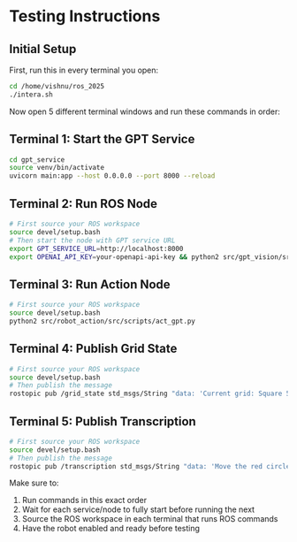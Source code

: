 # Testing Instructions

## Initial Setup
First, run this in every terminal you open:
```bash
cd /home/vishnu/ros_2025
./intera.sh
```

Now open 5 different terminal windows and run these commands in order:

## Terminal 1: Start the GPT Service
```bash
cd gpt_service
source venv/bin/activate
uvicorn main:app --host 0.0.0.0 --port 8000 --reload
```

## Terminal 2: Run ROS Node
```bash
# First source your ROS workspace
source devel/setup.bash
# Then start the node with GPT service URL
export GPT_SERVICE_URL=http://localhost:8000
export OPENAI_API_KEY=your-openapi-api-key && python2 src/gpt_vision/src/scripts/get_gpt_response.py
```

## Terminal 3: Run Action Node
```bash
# First source your ROS workspace
source devel/setup.bash
python2 src/robot_action/src/scripts/act_gpt.py
```

## Terminal 4: Publish Grid State
```bash
# First source your ROS workspace
source devel/setup.bash
# Then publish the message
rostopic pub /grid_state std_msgs/String "data: 'Current grid: Square 5 has red circle, Square 9 is empty'" -1
```

## Terminal 5: Publish Transcription
```bash
# First source your ROS workspace
source devel/setup.bash
# Then publish the message
rostopic pub /transcription std_msgs/String "data: 'Move the red circle from space 5 to space 9'" -1
```

Make sure to:
1. Run commands in this exact order
2. Wait for each service/node to fully start before running the next
3. Source the ROS workspace in each terminal that runs ROS commands
4. Have the robot enabled and ready before testing